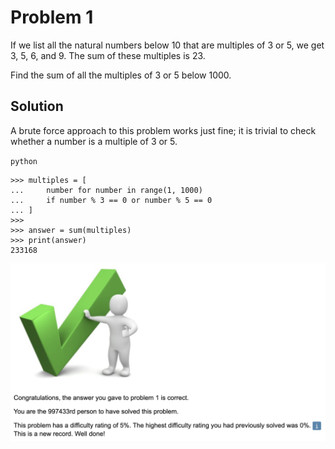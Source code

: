 # Problem 1

If we list all the natural numbers below 10 that are multiples of
3 or 5, we get 3, 5, 6, and 9. The sum of these multiples is 23.

Find the sum of all the multiples of 3 or 5 below 1000.

## Solution

A brute force approach to this problem works just fine; it is trivial
to check whether a number is a multiple of 3 or 5.

`python`
```
>>> multiples = [
...     number for number in range(1, 1000)
...     if number % 3 == 0 or number % 5 == 0
... ]
>>>
>>> answer = sum(multiples)
>>> print(answer)
233168
```

![alt text](<winning.png>)